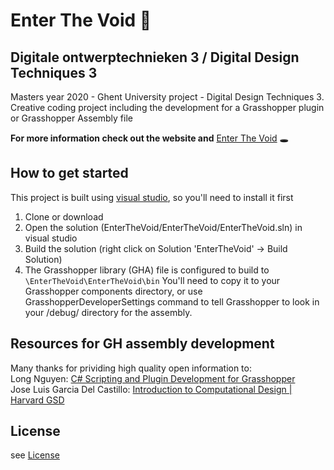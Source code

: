 # Enter The Void 	:thread:
## Digitale ontwerptechnieken 3 / Digital Design Techniques 3
Masters year 2020 - Ghent University project - Digital Design Techniques 3. <br/>
Creative coding project including the development for a Grasshopper plugin or Grasshopper Assembly file

**For more information check out the website and** [Enter The Void](https://automathematical.github.io/EnterTheVoid/) 	:hole: 

## How to get started
This project is built using [visual studio](https://visualstudio.microsoft.com/vs/), so you'll need to install it first

1. Clone or download
2. Open the solution (EnterTheVoid/EnterTheVoid/EnterTheVoid.sln) in visual studio
3. Build the solution (right click on Solution 'EnterTheVoid' -> Build Solution)
4. The Grasshopper library (GHA) file is configured to build to ```\EnterTheVoid\EnterTheVoid\bin``` You'll need to copy it to your Grasshopper components directory, or use GrasshopperDeveloperSettings command to tell Grasshopper to look in your /debug/ directory for the assembly.

## Resources for GH assembly development
Many thanks for prividing high quality open information to: <br/>
Long Nguyen: [C# Scripting and Plugin Development for Grasshopper](https://www.youtube.com/watch?v=pFCrIzENDn8) <br/>
Jose Luis Garcia Del Castillo: [Introduction to Computational Design | Harvard GSD](https://www.youtube.com/watch?v=R9Y54UkkArI&list=PLvxxYImPCApUXhX3te3IK32ileXHpzKY4&index=2&t=0s)

## License
see [License](/License)
